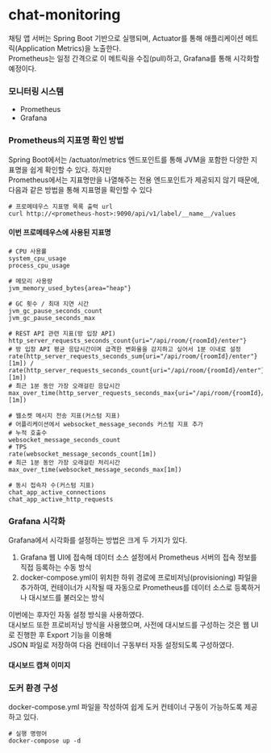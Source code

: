 # chat-monitoring

채팅 앱 서버는 Spring Boot 기반으로 실행되며, Actuator를 통해 애플리케이션 메트릭(Application Metrics)을 노출한다.  
Prometheus는 일정 간격으로 이 메트릭을 수집(pull)하고, Grafana를 통해 시각화할 예정이다.  

### 모니터링 시스템
* Prometheus
* Grafana


### Prometheus의 지표명 확인 방법
Spring Boot에서는 /actuator/metrics 엔드포인트를 통해 JVM을 포함한 다양한 지표명을 쉽게 확인할 수 있다. 하지만  
Prometheus에서는 지표명만을 나열해주는 전용 엔드포인트가 제공되지 않기 때문에, 다음과 같은 방법을 통해 지표명을 확인할 수 있다  

```shell
# 프로메테우스 지표명 목록 출력 url
curl http://<prometheus-host>:9090/api/v1/label/__name__/values
```

#### 이번 프로메테우스에 사용된 지표명
```
# CPU 사용률
system_cpu_usage
process_cpu_usage

# 메모리 사용량
jvm_memory_used_bytes{area="heap"}

# GC 횟수 / 최대 지연 시간
jvm_gc_pause_seconds_count
jvm_gc_pause_seconds_max

# REST API 관련 지표(방 입장 API)
http_server_requests_seconds_count{uri="/api/room/{roomId}/enter"}
# 방 입장 API 평균 응답시간이며 급격한 변화율을 감지하고 싶어서 1분 이내로 설정
rate(http_server_requests_seconds_sum{uri="/api/room/{roomId}/enter"}[1m]) / rate(http_server_requests_seconds_count{uri="/api/room/{roomId}/enter"}[1m])
# 최근 1분 동안 가장 오래걸린 응답시간
max_over_time(http_server_requests_seconds_max{uri="/api/room/{roomId}/enter"}[1m])

# 웹소켓 메시지 전송 지표(커스텀 지표)
# 어플리케이션에서 websocket_message_seconds 커스텀 지표 추가
# 누적 호출수
websocket_message_seconds_count
# TPS
rate(websocket_message_seconds_count[1m])
# 최근 1분 동안 가장 오래걸린 처리시간
max_over_time(websocket_message_seconds_max[1m])

# 동시 접속자 수(커스텀 지표)
chat_app_active_connections
chat_app_active_http_requests
```


### Grafana 시각화
Grafana에서 시각화를 설정하는 방법은 크게 두 가지가 있다.
1. Grafana 웹 UI에 접속해 데이터 소스 설정에서 Prometheus 서버의 접속 정보를 직접 등록하는 수동 방식
2. docker-compose.yml이 위치한 하위 경로에 프로비저닝(provisioning) 파일을 추가하여, 컨테이너가 시작될 때 자동으로 Prometheus를 데이터 소스로 등록하거나 대시보드를 불러오는 방식

이번에는 후자인 자동 설정 방식을 사용하였다.  
대시보드 또한 프로비저닝 방식을 사용했으며, 사전에 대시보드를 구성하는 것은 웹 UI로 진행한 후 Export 기능을 이용해  
JSON 파일로 저장하여 다음 컨테이너 구동부터 자동 설정되도록 구성하였다.

#### 대시보드 캡쳐 이미지


### 도커 환경 구성
docker-compose.yml 파일을 작성하여 쉽게 도커 컨테이너 구동이 가능하도록 제공하고 있다.  

```shell
# 실행 명령어
docker-compose up -d
```
